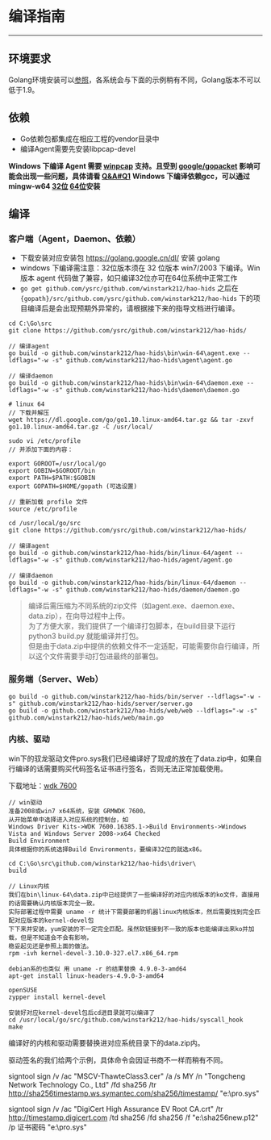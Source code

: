 # 编译指南
----------
## 环境要求

Golang环境安装可以[参照](https://github.com/astaxie/build-web-application-with-golang/blob/master/zh/01.1.md)，各系统会与下面的示例稍有不同，Golang版本不可以低于1.9。

## 依赖

- Go依赖包都集成在相应工程的vendor目录中
- 编译Agent需要先安装libpcap-devel

**Windows 下编译 Agent 需要 [winpcap](https://www.winpcap.org/install/default.htm) 支持。且受到 [google/gopacket](https://github.com/google/gopacket) 影响可能会出现一些问题，具体请看 [Q&A#Q1](../qa.md#Q1)**
**Windows 下编译依赖gcc，可以通过mingw-w64 [32位](https://jaist.dl.sourceforge.net/project/mingw-w64/Toolchains%20targetting%20Win32/Personal%20Builds/mingw-builds/7.3.0/threads-posix/dwarf/i686-7.3.0-release-posix-dwarf-rt_v5-rev0.7z) [64位](https://jaist.dl.sourceforge.net/project/mingw-w64/Toolchains%20targetting%20Win64/Personal%20Builds/mingw-builds/7.3.0/threads-posix/seh/x86_64-7.3.0-release-posix-seh-rt_v5-rev0.7z)安装**


## 编译
### 客户端（Agent，Daemon、依赖）

- 下载安装对应安装包 https://golang.google.cn/dl/ 安装 golang 
- windows 下编译需注意：32位版本须在 32 位版本 win7/2003 下编译。Win版本 agent 代码做了兼容，如只编译32位亦可在64位系统中正常工作
- `go get github.com/ysrc/github.com/winstark212/hao-hids` 之后在 `{gopath}/src/github.com/ysrc/github.com/winstark212/hao-hids` 下的项目编译后是会出现预期外异常的，请根据接下来的指导文档进行编译。

```
cd C:\Go\src
git clone https://github.com/ysrc/github.com/winstark212/hao-hids/

// 编译agent
go build -o github.com/winstark212/hao-hids\bin\win-64\agent.exe --ldflags="-w -s" github.com/winstark212/hao-hids\agent\agent.go

// 编译daemon
go build -o github.com/winstark212/hao-hids\bin\win-64\daemon.exe --ldflags="-w -s" github.com/winstark212/hao-hids\daemon\daemon.go
```

```
# linux 64
// 下载并解压
wget https://dl.google.com/go/go1.10.linux-amd64.tar.gz && tar -zxvf go1.10.linux-amd64.tar.gz -C /usr/local/

sudo vi /etc/profile 
// 并添加下面的内容：

export GOROOT=/usr/local/go
export GOBIN=$GOROOT/bin
export PATH=$PATH:$GOBIN
export GOPATH=$HOME/gopath (可选设置)

// 重新加载 profile 文件
source /etc/profile

cd /usr/local/go/src
git clone https://github.com/ysrc/github.com/winstark212/hao-hids/

// 编译agent
go build -o github.com/winstark212/hao-hids/bin/linux-64/agent --ldflags="-w -s" github.com/winstark212/hao-hids/agent/agent.go

// 编译daemon
go build -o github.com/winstark212/hao-hids/bin/linux-64/daemon --ldflags="-w -s" github.com/winstark212/hao-hids/daemon/daemon.go
```

> 编译后需压缩为不同系统的zip文件（如agent.exe、daemon.exe、data.zip），在向导过程中上传。  
为了方便大家，我们提供了一个编译打包脚本，在build目录下运行 python3 build.py 就能编译并打包。  
但是由于data.zip中提供的依赖文件不一定适配，可能需要你自行编译，所以这个文件需要手动打包进最终的部署包。

### 服务端（Server、Web）
```
go build -o github.com/winstark212/hao-hids/bin/server --ldflags="-w -s" github.com/winstark212/hao-hids/server/server.go
go build -o github.com/winstark212/hao-hids/web/web --ldflags="-w -s" github.com/winstark212/hao-hids/web/main.go
```


### 内核、驱动

win下的驭龙驱动文件pro.sys我们已经编译好了现成的放在了data.zip中，如果自行编译的话需要购买代码签名证书进行签名，否则无法正常加载使用。

下载地址：[wdk 7600](http://download.microsoft.com/download/4/A/2/4A25C7D5-EFBE-4182-B6A9-AE6850409A78/GRMWDK_EN_7600_1.ISO)

```
// win驱动
准备2008或win7 x64系统，安装 GRMWDK 7600。
从开始菜单中选择进入对应系统的控制台，如
Windows Driver Kits->WDK 7600.16385.1->Build Environments->Windows Vista and Windows Server 2008->x64 Checked
Build Environment
具体根据你的系统选择Build Environments，要编译32位的就选x86。

cd C:\Go\src\github.com/winstark212/hao-hids\driver\
build

// Linux内核
我们在bin\linux-64\data.zip中已经提供了一些编译好的对应内核版本的ko文件，直接用的话需要确认内核版本完全一致。
实际部署过程中需要 uname -r 统计下需要部署的机器linux内核版本，然后需要找到完全匹配对应版本的kernel-devel包
下下来并安装，yum安装的不一定完全匹配。虽然软链接到不一致的版本也能编译出来ko并加载，但是不知道会不会有影响，
稳妥起见还是参照上面的做法。
rpm -ivh kernel-devel-3.10.0-327.el7.x86_64.rpm

debian系的也类似 用 uname -r 的结果替换 4.9.0-3-amd64 
apt-get install linux-headers-4.9.0-3-amd64

openSUSE
zypper install kernel-devel

安装好对应kernel-devel包后cd进目录就可以编译了
cd /usr/local/go/src/github.com/winstark212/hao-hids/syscall_hook
make

```
编译好的内核和驱动需要替换进对应系统目录下的data.zip内。

驱动签名的我们给两个示例，具体命令会因证书商不一样而稍有不同。

signtool sign /v /ac "MSCV-ThawteClass3.cer" /a /s MY /n "Tongcheng Network Technology Co., Ltd" /fd sha256 /tr http://sha256timestamp.ws.symantec.com/sha256/timestamp/ "e:\pro.sys"

signtool sign /v /ac "DigiCert High Assurance EV Root CA.crt" /tr http://timestamp.digicert.com /td sha256 /fd sha256 /f "e:\sha256new.p12" /p 证书密码 "e:\pro.sys"
